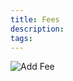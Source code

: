 ```yaml
---
title: Fees
description:  
tags: 
---
```


![Add Fee](https://wcpos.com/wp-content/uploads/2015/06/cart-fee.gif)